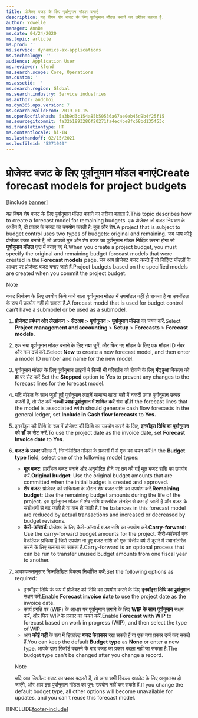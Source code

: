 ```yaml
---
title: प्रोजेक्ट बजट के लिए पूर्वानुमान मॉडल बनाएं
description: यह विषय शेष बजट के लिए पूर्वानुमान मॉडल बनाने का तरीका बताता है.
author: Yowelle
manager: AnnBe
ms.date: 04/24/2020
ms.topic: article
ms.prod: ''
ms.service: dynamics-ax-applications
ms.technology: ''
audience: Application User
ms.reviewer: kfend
ms.search.scope: Core, Operations
ms.custom: ''
ms.assetid: ''
ms.search.region: Global
ms.search.industry: Service industries
ms.author: andchoi
ms.dyn365.ops.version: 7
ms.search.validFrom: 2019-01-15
ms.openlocfilehash: 5a3b9d3c154a85b50536a67ae0eb45d9b4f25f15
ms.sourcegitcommit: fa32b1893286f20271fa4ec4be8fc68bd135f53c
ms.translationtype: HT
ms.contentlocale: hi-IN
ms.lasthandoff: 02/15/2021
ms.locfileid: "5271040"
---
```

# <a name="create-forecast-models-for-project-budgets"></a><span data-ttu-id="b0b74-103">प्रोजेक्ट बजट के लिए पूर्वानुमान मॉडल बनाएं</span><span class="sxs-lookup"><span data-stu-id="b0b74-103">Create forecast models for project budgets</span></span> 

[!include [banner](../includes/banner.md)]

<span data-ttu-id="b0b74-104">यह विषय शेष बजट के लिए पूर्वानुमान मॉडल बनाने का तरीका बताता है.</span><span class="sxs-lookup"><span data-stu-id="b0b74-104">This topic describes how to create a forecast model for remaining budgets.</span></span> <span data-ttu-id="b0b74-105">एक प्रोजेक्ट जो बजट नियंत्रण के अधीन है, दो प्रकार के बजट का उपयोग करती है: मूल और शेष.</span><span class="sxs-lookup"><span data-stu-id="b0b74-105">A project that is subject to budget control uses two types of budgets: original and remaining.</span></span> <span data-ttu-id="b0b74-106">जब आप कोई प्रोजेक्ट बजट बनाते हैं, तो आपको मूल और शेष बजट का पूर्वानुमान मॉडल निर्दिष्ट करना होगा जो **पूर्वानुमान मॉडल** पृष्ठ में बनाए गए थे.</span><span class="sxs-lookup"><span data-stu-id="b0b74-106">When you create a project budget, you must specify the original and remaining budget forecast models that were created in the **Forecast models** page.</span></span> <span data-ttu-id="b0b74-107">जब आप प्रोजेक्ट बजट करते हैं तो निर्दिष्ट मॉडलों के आधार पर प्रोजेक्ट बजट बनाए जाते हैं.</span><span class="sxs-lookup"><span data-stu-id="b0b74-107">Project budgets based on the specified models are created when you commit the project budget.</span></span>

> [!NOTE]
> <span data-ttu-id="b0b74-108">बजट नियंत्रण के लिए उपयोग किये जाने वाला पूर्वानुमान मॉडल में उपमॉडल नहीं हो सकता है या उपमॉडल के रूप में उपयोग नहीं हो सकता है.</span><span class="sxs-lookup"><span data-stu-id="b0b74-108">A forecast model that is used for budget control can’t have a submodel or be used as a submodel.</span></span>

1. <span data-ttu-id="b0b74-109">**प्रोजेक्ट प्रबंधन और लेखांकन** > **सेटअप** > **पूर्वानुमान**  > **पूर्वानुमान मॉडल** का चयन करें.</span><span class="sxs-lookup"><span data-stu-id="b0b74-109">Select **Project management and accounting** > **Setup** > **Forecasts**  > **Forecast models**.</span></span>
2. <span data-ttu-id="b0b74-110">एक नया पूर्वानुमान मॉडल बनाने के लिए **नया** चुनें, और फिर नए मॉडल के लिए एक मॉडल ID नंबर और नाम दर्ज करें.</span><span class="sxs-lookup"><span data-stu-id="b0b74-110">Select **New** to create a new forecast model, and then enter a model ID number and name for the new model.</span></span> 
3. <span data-ttu-id="b0b74-111">पूर्वानुमान मॉडल के लिए पूर्वानुमान लाइनों में किसी भी परिवर्तन को रोकने के लिए **बंद हुआ** विकल्प को **हा** पर सेट करें.</span><span class="sxs-lookup"><span data-stu-id="b0b74-111">Set the **Stopped** option to **Yes** to prevent any changes to the forecast lines for the forecast model.</span></span> 
4. <span data-ttu-id="b0b74-112">यदि मॉडल के साथ जुड़ी हुई पूर्वानुमान लाइनें सामान्य खाता बही में नकदी प्रवाह पूर्वानुमान उत्पन्न करती हैं, तो सेट करें **नकदी प्रवाह पूर्वानुमान में शामिल करें** सेवा **हाँ.**</span><span class="sxs-lookup"><span data-stu-id="b0b74-112">If the forecast lines that the model is associated with should generate cash flow forecasts in the general ledger, set **Include in Cash flow forecasts** to **Yes.**</span></span> 
5. <span data-ttu-id="b0b74-113">इनवॉइस की तिथि के रूप में प्रोजेक्ट की तिथि का उपयोग करने के लिए, **इनवॉइस तिथि का पूर्वानुमान** को **हाँ** पर सेट करें.</span><span class="sxs-lookup"><span data-stu-id="b0b74-113">To use the project date as the invoice date, set **Forecast Invoice date** to **Yes**.</span></span> 
6. <span data-ttu-id="b0b74-114">**बजट के प्रकार** फ़ील्ड में, निम्नलिखित मॉडल के प्रकारों में से एक का चयन करें:</span><span class="sxs-lookup"><span data-stu-id="b0b74-114">In the **Budget type** field, select one of the following model types:</span></span>

   - <span data-ttu-id="b0b74-115">**मूल बजट**: प्रारंभिक बजट बनाने और अनुमोदित होने पर तय की गई मूल बजट राशि का उपयोग करें.</span><span class="sxs-lookup"><span data-stu-id="b0b74-115">**Original budget**: Use the original budget amounts that are committed when the initial budget is created and approved.</span></span>
   - <span data-ttu-id="b0b74-116">**शेष बजट**: प्रोजेक्ट की सक्रियता के दौरान शेष बजट राशि का उपयोग करें.</span><span class="sxs-lookup"><span data-stu-id="b0b74-116">**Remaining budget**: Use the remaining budget amounts during the life of the project.</span></span> <span data-ttu-id="b0b74-117">इस पूर्वानुमान मॉडल में शेष राशि वास्तविक लेनदेन से कम हो जाती है और बजट के संशोधनों से बढ़ जाती है या कम हो जाती है.</span><span class="sxs-lookup"><span data-stu-id="b0b74-117">The balances in this forecast model are reduced by actual transactions and increased or decreased by budget revisions.</span></span>
   - <span data-ttu-id="b0b74-118">**कैरी-फॉरवर्ड**: प्रोजेक्ट के लिए कैरी-फॉरवर्ड बजट राशि का उपयोग करें.</span><span class="sxs-lookup"><span data-stu-id="b0b74-118">**Carry-forward**: Use the carry-forward budget amounts for the project.</span></span> <span data-ttu-id="b0b74-119">कैरी-फॉरवर्ड एक वैकल्पिक प्रक्रिया है जिसे उपयोग ना हुए बजट राशि को एक वित्तीय वर्ष से दूसरे में स्थानांतरित करने के लिए चलाया जा सकता है.</span><span class="sxs-lookup"><span data-stu-id="b0b74-119">Carry-forward is an optional process that can be run to transfer unused budget amounts from one fiscal year to another.</span></span>

7. <span data-ttu-id="b0b74-120">आवश्यकतानुसार निम्नलिखित विकल्प निर्धारित करें:</span><span class="sxs-lookup"><span data-stu-id="b0b74-120">Set the following options as required:</span></span>

   - <span data-ttu-id="b0b74-121">इनवॉइस तिथि के रूप में प्रोजेक्ट की तिथि का उपयोग करने के लिए **इनवॉइस तिथि का पूर्वानुमान** सक्षम करें.</span><span class="sxs-lookup"><span data-stu-id="b0b74-121">Enable **Forecast invoice date** to use the project date as the invoice date.</span></span>
   - <span data-ttu-id="b0b74-122">कार्य प्रगति पर (WIP) के आधार पर पूर्वानुमान लगाने के लिए **WIP के साथ पूर्वानुमान** सक्षम करें, और फिर WIP के प्रकार का चयन करें.</span><span class="sxs-lookup"><span data-stu-id="b0b74-122">Enable **Forecast with WIP** to forecast based on work in progress (WIP), and then select the type of WIP.</span></span> 
   - <span data-ttu-id="b0b74-123">आप **कोई नहीं** के रूप में डिफ़ॉल्ट **बजट के प्रकार** रख सकते हैं या एक नया प्रकार दर्ज कर सकते हैं.</span><span class="sxs-lookup"><span data-stu-id="b0b74-123">You can keep the default **Budget type** as **None** or enter a new type.</span></span> <span data-ttu-id="b0b74-124">आपके द्वारा रिकॉर्ड बदलने के बाद बजट का प्रकार बदला नहीं जा सकता है.</span><span class="sxs-lookup"><span data-stu-id="b0b74-124">The budget type can't be changed after you change a record.</span></span>     
    > [!NOTE]
    > <span data-ttu-id="b0b74-125">यदि आप डिफ़ॉल्ट बजट का प्रकार बदलते हैं, तो अन्य सभी विकल्प अपडेट के लिए अनुपलब्ध हो जाएंगे, और आप इस पूर्वानुमान मॉडल का पुन: उपयोग नहीं कर सकते हैं.</span><span class="sxs-lookup"><span data-stu-id="b0b74-125">If you change the default budget type, all other options will become unavailable for updates, and you can't reuse this forecast model.</span></span> 
   


 



[!INCLUDE[footer-include](../includes/footer-banner.md)]